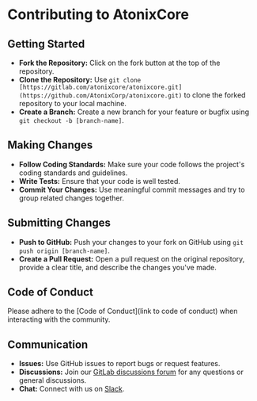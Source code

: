 # Contributing to AtonixCore

## Getting Started
- **Fork the Repository:** Click on the fork button at the top of the repository.
- **Clone the Repository:** Use `git clone [https://gitlab.com/atonixcore/atonixcore.git](https://github.com/AtonixCorp/atonixcore.git)` to clone the forked repository to your local machine.
- **Create a Branch:** Create a new branch for your feature or bugfix using `git checkout -b [branch-name]`.

## Making Changes
- **Follow Coding Standards:** Make sure your code follows the project's coding standards and guidelines.
- **Write Tests:** Ensure that your code is well tested.
- **Commit Your Changes:** Use meaningful commit messages and try to group related changes together.

## Submitting Changes
- **Push to GitHub:** Push your changes to your fork on GitHub using `git push origin [branch-name]`.
- **Create a Pull Request:** Open a pull request on the original repository, provide a clear title, and describe the changes you've made.

## Code of Conduct
Please adhere to the [Code of Conduct](link to code of conduct) when interacting with the community.

## Communication
- **Issues:** Use GitHub issues to report bugs or request features.
- **Discussions:** Join our [GitLab discussions forum](https://gitlab.com/atonixcore/atonixcore.git) for any questions or general discussions.
- **Chat:** Connect with us on [Slack](https://atonixcorp.slack.com).
